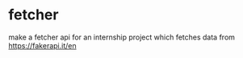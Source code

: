 # fetcher
make a fetcher api for an internship project which fetches data from https://fakerapi.it/en

